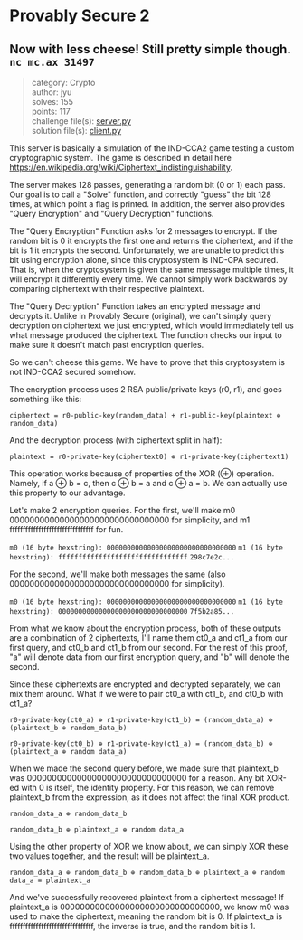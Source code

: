 # Provably Secure 2
## Now with less cheese! Still pretty simple though. `nc mc.ax 31497`
> category: Crypto  
> author: jyu  
> solves: 155  
> points: 117  
> challenge file(s): [server.py](https://github.com/Fidget-Cube/write-ups/tree/main/2023/DiceCTF/Provably-Secure-2/server.py)  
> solution file(s): [client.py](https://github.com/Fidget-Cube/write-ups/tree/main/2023/DiceCTF/Provably-Secure-2/client.py)  

This server is basically a simulation of the IND-CCA2 game testing a custom cryptographic system. The game is described in detail here https://en.wikipedia.org/wiki/Ciphertext_indistinguishability.  

The server makes 128 passes, generating a random bit (0 or 1) each pass. Our goal is to call a "Solve" function, and correctly "guess" the bit 128 times, at which point a flag is printed. In addition, the server also provides "Query Encryption" and "Query Decryption" functions.  

The "Query Encryption" Function asks for 2 messages to encrypt. If the random bit is 0 it encrypts the first one and returns the ciphertext, and if the bit is 1 it encrypts the second. Unfortunately, we are unable to predict this bit using encryption alone, since this cryptosystem is IND-CPA secured. That is, when the cryptosystem is given the same message multiple times, it will encrypt it differently every time. We cannot simply work backwards by comparing ciphertext with their respective plaintext.  

The "Query Decryption" Function takes an encrypted message and decrypts it. Unlike in Provably Secure (original), we can't simply query decryption on ciphertext we just encrypted, which would immediately tell us what message produced the ciphertext. The function checks our input to make sure it doesn't match past encryption queries.  

So we can't cheese this game. We have to prove that this cryptosystem is not IND-CCA2 secured somehow.  

The encryption process uses 2 RSA public/private keys (r0, r1), and goes something like this:  

`ciphertext = r0-public-key(random_data) + r1-public-key(plaintext ⊕ random_data)`  

And the decryption process (with ciphertext split in half):  

`plaintext = r0-private-key(ciphertext0) ⊕ r1-private-key(ciphertext1)`  

This operation works because of properties of the XOR (⊕) operation. Namely, if a ⊕ b = c, then c ⊕ b = a and c ⊕ a = b. We can actually use this property to our advantage.  

Let's make 2 encryption queries. For the first, we'll make m0 00000000000000000000000000000000 for simplicity, and m1 ffffffffffffffffffffffffffffffff for fun.  

`m0 (16 byte hexstring): 00000000000000000000000000000000`
`m1 (16 byte hexstring): ffffffffffffffffffffffffffffffff`
`298c7e2c...`

For the second, we'll make both messages the same (also 00000000000000000000000000000000 for simplicity).  

`m0 (16 byte hexstring): 00000000000000000000000000000000`
`m1 (16 byte hexstring): 00000000000000000000000000000000`
`7f5b2a85...`

From what we know about the encryption process, both of these outputs are a combination of 2 ciphertexts, I'll name them ct0_a and ct1_a from our first query, and ct0_b and ct1_b from our second. For the rest of this proof, "a" will denote data from our first encryption query, and "b" will denote the second.  

Since these ciphertexts are encrypted and decrypted separately, we can mix them around. What if we were to pair ct0_a with ct1_b, and ct0_b with ct1_a?  

`r0-private-key(ct0_a) ⊕ r1-private-key(ct1_b) = (random_data_a) ⊕ (plaintext_b ⊕ random_data_b)`  

`r0-private-key(ct0_b) ⊕ r1-private-key(ct1_a) = (random_data_b) ⊕ (plaintext_a ⊕ random data_a)`  

When we made the second query before, we made sure that plaintext_b was 00000000000000000000000000000000 for a reason. Any bit XOR-ed with 0 is itself, the identity property. For this reason, we can remove plaintext_b from the expression, as it does not affect the final XOR product.  

`random_data_a ⊕ random_data_b`  

`random_data_b ⊕ plaintext_a ⊕ random data_a`  

Using the other property of XOR we know about, we can simply XOR these two values together, and the result will be plaintext_a.  

`random_data_a ⊕ random_data_b ⊕ random_data_b ⊕ plaintext_a ⊕ random data_a = plaintext_a`  

And we've successfully recovered plaintext from a ciphertext message! If plaintext_a is 00000000000000000000000000000000, we know m0 was used to make the ciphertext, meaning the random bit is 0. If plaintext_a is ffffffffffffffffffffffffffffffff, the inverse is true, and the random bit is 1.  

<!-- Categories:Cryptography -->
